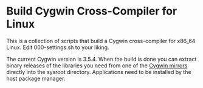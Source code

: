 # Build Cygwin Cross-Compiler for Linux

This is a collection of scripts that build a Cygwin cross-compiler for
x86_64 Linux. Edit 000-settings.sh to your liking.

The current Cygwin version is 3.5.4. When the build is done you can extract
binary releases of the libraries you need from one of the
[Cygwin mirrors](https://cygwin.com/mirrors.html)
directly into the sysroot directory.
Applications need to be installed by the host package manager.
